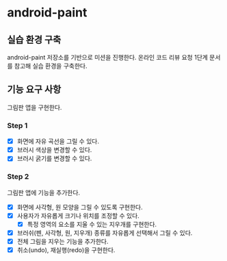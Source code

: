 # android-paint

## 실습 환경 구축
android-paint 저장소를 기반으로 미션을 진행한다. 온라인 코드 리뷰 요청 1단계 문서를 참고해 실습 환경을 구축한다.

## 기능 요구 사항
그림판 앱을 구현한다.

### Step 1
- [x] 화면에 자유 곡선을 그릴 수 있다.
- [x] 브러시 색상을 변경할 수 있다. 
- [x] 브러시 굵기를 변경할 수 있다.

### Step 2
그림판 앱에 기능을 추가한다.

- [x] 화면에 사각형, 원 모양을 그릴 수 있도록 구현한다.
- [x] 사용자가 자유롭게 크기나 위치를 조정할 수 있다.
   - [x] 특정 영역의 요소를 지울 수 있는 지우개를 구현한다.
- [x] 브러쉬(펜, 사각형, 원, 지우개) 종류를 자유롭게 선택해서 그릴 수 있다.
- [x] 전체 그림을 지우는 기능을 추가한다.
- [x] 취소(undo), 재실행(redo)을 구현한다.